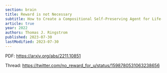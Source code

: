 ```yaml
---
section: brain
title: Reward is not Necessary
subtitle: How to Create a Compositional Self-Preserving Agent for Life-Long Learning
article: true
year: 2022
authors: Thomas J. Ringstrom
published: 2023-07-30
lastModified: 2023-07-30
---
```


PDF: https://arxiv.org/abs/2211.10851

Thread: https://twitter.com/no_reward_for_u/status/1598780531063238656